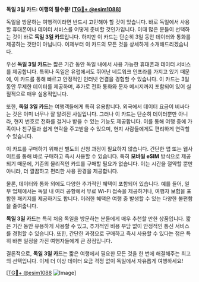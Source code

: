 **독일 3일 카드: 여행의 필수품! [[TG💪+ @esim1088](https://t.me/s/esim1088)]**

독일을 방문하는 여행객이라면 반드시 고민해야 할 것이 있습니다. 바로 독일에서 사용할 휴대폰이나 데이터 서비스를 어떻게 준비할 것인가입니다. 이때 많은 분들이 선택하는 것이 바로 **독일 3일 카드**입니다. 하지만 이 카드는 단순히 3일 동안 데이터와 통화를 제공하는 것만이 아닙니다. 이제부터 이 카드의 모든 것을 상세하게 소개해드리겠습니다.

우선 **독일 3일 카드**는 짧은 기간 동안 독일 내에서 사용 가능한 휴대폰과 데이터 서비스를 제공합니다. 특히나 독일은 유럽에서도 뛰어난 네트워크 인프라를 가지고 있기 때문에, 이 카드를 통해 빠르고 안정적인 인터넷 연결을 경험할 수 있습니다. 이 카드는 3일 동안 무제한 데이터를 제공하며, 추가로 전화 통화와 문자 메시지까지 포함되어 있어 실질적으로 매우 실용적입니다.

또한, **독일 3일 카드**는 여행객들에게 특히 유용합니다. 외국에서 데이터 요금이 비싸다는 것은 이미 너무나 잘 알려진 사실입니다. 그러나 이 카드는 단순히 데이터뿐만 아니라, 현지 번호로 전화를 걸거나 받을 수 있는 기능도 제공합니다. 이를 통해 여행 중에 가족이나 친구들과 쉽게 연락을 주고받을 수 있으며, 현지 사람들에게도 편리하게 연락할 수 있습니다.

이 카드를 구매하기 위해선 별도의 신청 과정이 필요하지 않습니다. 간단한 앱 또는 웹사이트를 통해 바로 구매하고 즉시 사용할 수 있습니다. 특히 **모바일 eSIM** 방식으로 제공되기 때문에, 기존의 물리적인 카드를 구매할 필요가 없습니다. 이는 시간을 절약할 뿐만 아니라, 더 깔끔하고 편리한 사용 환경을 제공합니다.

물론, 데이터와 통화 외에도 다양한 추가적인 혜택이 포함되어 있습니다. 예를 들어, 일부 업체에서는 독일 내 여러 공항에서 무료 Wi-Fi 접속을 제공하거나, 여행자 보험을 포함한 패키지를 제공하기도 합니다. 이러한 혜택은 여행 중 발생할 수 있는 다양한 불편함을 줄여줍니다.

**독일 3일 카드**는 특히 처음 독일을 방문하는 분들에게 매우 추천할 만한 상품입니다. 짧은 기간 동안 유용하게 사용할 수 있고, 추가적인 비용 부담 없이 안정적인 통신 서비스를 경험할 수 있습니다. 또한, 간단한 과정으로 구매하고 즉시 사용할 수 있다는 점은 특히 바쁜 일정을 가진 여행자들에게 큰 장점입니다.

결론적으로, **독일 3일 카드**는 짧은 여행에서 필요한 모든 것을 한 번에 해결해주는 최고의 선택입니다. 이제 더 이상 데이터 요금 걱정 없이 독일에서 자유롭게 여행하세요! 

[[TG💪+ @esim1088](https://t.me/s/esim1088) ![Image](https://i.postimg.cc/Y0z9fWf4/image.png)]